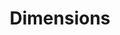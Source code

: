 ---
layout: default
bigquery: https://console.cloud.google.com/bigquery?p=covid-19-dimensions-ai&page=table&d=data&t=publications
contributors: Digital Science, https://www.digital-science.com/
cost: Free for personal, non-commercial use.
description: Dimensions contains more than 100 million publications, ranging from
  articles published in scholarly journals, books and book chapters, to preprints
  and conference proceedings. All publications are contextualized with linked data
  sets, funding, publications, patents, clinical trials, and policy documents. You
  can also view associated categories, funders, institutions, and researcher profiles.
documentation: https://docs.dimensions.ai/bigquery/index.html
last_edit: 04/08/2022, 18:38:47
location: https://www.dimensions.ai/products/free/
maintained_by: Digital Science, https://www.digital-science.com/
schema_fields:
- repository_name
- date_imported_gbq
- funder_org_state_codes
- application_number
- original_assignee_orgs
- acknowledgements
- registry
- priority_year
- pmcid
- gender
- proceedings_title
- acronym
- start_year
- volume
- conditions
- funding_cad
- category_for
- granted_year
- current_assignee
- address
- category_sdg
- description
- year
- end_date
- family_count
- license
- associated_publication_id
- assignee_orgs
- original_abstract
- funding_eur
- date_inserted
- embargo_date
- doi
- publication_date
- editors
- associated_publication_arxiv_id
- arxiv_id
- inventor_names
- category_uoa
- investigators
- email_address
- resulting_publication_doi
- granted_date
- original_assignee_countries
- links
- research_org_cities
- category_icrp_cso
- filing_year
- research_org_country_names
- clinical_trial_ids
- active_years
- repository_id
- current_assignee_orgs
- priority_date
- date
- isbn
- relationships
- category_hrcs_hc
- eisbn
- end_year
- acronyms
- funder_org_cities
- repository_url
- assignee_countries
- funding_jpy
- publication_ids
- brief_title
- open_access_categories
- expiration_year
- funding_chf
- research_org_state_codes
- publication_year
- funding_gbp
- expiration_date
- associated_publication_doi
- pages
- journal
- title
- book_title
- categories
- aliases
- category_rcdc
- concepts
- funding_amount
- external_ids
- funder_orgs
- category_bra
- resulting_publication_ids
- funder_countries
- citations_count
- family_members_ids
- start_date
- legal_events
- authors
- funder_org_acronyms
- funding_cny
- altmetrics
- family_id
- cpc
- research_org_countries
- cited_by_ids
- foa_number
- category_hrcs_rac
- research_org_state_names
- mesh_terms
- subtitles
- date_normal
- supporting_grant_ids
- ipcr
- issue
- language
- pmid
- filing_date
- funding_currency
- wikipedia_url
- linkout
- phase
- research_orgs
- date_modified
- funder_org
- date_online
- patent_ids
- research_org_city_names
- kind
- types
- open_access_categories_v2
- interventions
- reference_ids
- created_date
- funding_usd
- conference
- date_print
- name
- citation_string
- funding_details
- publisher
- abstract
- original_title
- journal_lists
- legal_status
- funding_nzd
- type
- status
- labels
- mesh_headings
- organisation_details
- citations
- associated_grant_ids
- grant_number
- metrics
- filing_status
- associated_publication_pmid
- category_hra
- jurisdiction
- researcher_ids
- funding_aud
- current_assignee_countries
- parent_id
- book_series_title
- original_assignee
- id
- established
- source_id
- category_icrp_ct
- funder_org_countries
shortname: dimensions
tags:
- scholarly literature
- patents
- funding
- clinical trials
- academic profiles
terms_of_use: 'Use of both the Dimensions COVID-19 dataset and full Dimensions dataset
  are subject to the Dimensions Terms of use: https://www.dimensions.ai/policies-terms-legal '
title: Dimensions
uuid: dcff88bd-fe6b-4fdb-8159-809bf9d7bc1c
---